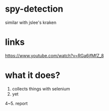 # spy-detection

similar with jslee's kraken


# links

https://www.youtube.com/watch?v=RGa6jfMfZ_8



# what it does?

1. collects things with selenium 
2. yet

4~5. report
